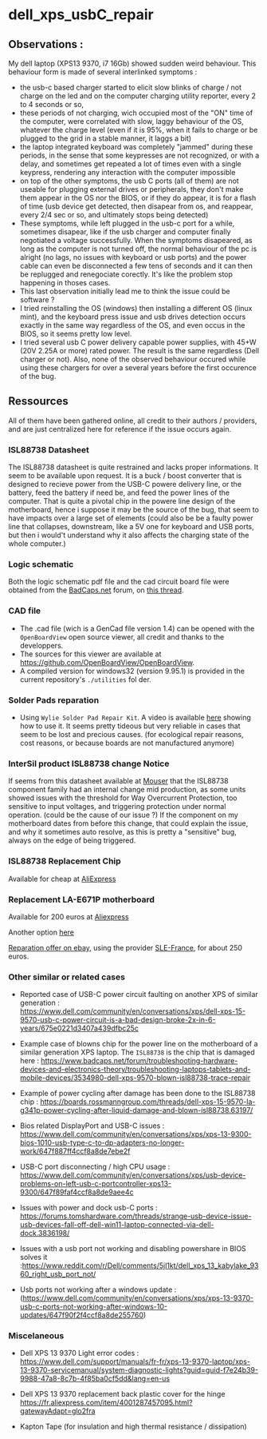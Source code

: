 # dell_xps_usbC_repair

## Observations :

My dell laptop (XPS13 9370, i7 16Gb) showed sudden weird behaviour. 
This behaviour form is made of several interlinked symptoms : 
- the usb-c based charger started to elicit slow blinks of charge / not charge on the led and on the computer charging utility reporter, every 2 to 4 seconds or so, 
- these periods of not charging, wich occupied most of the "ON" time of the computer, were correlated with slow, laggy behaviour of the OS, whatever the charge level (even if it is 95%, when it fails to charge or be plugged to the grid in a stable manner, it laggs a bit)
- the laptop integrated keyboard was completely "jammed" during these periods, in the sense that some keypresses are not recognized, or with a delay, and sometimes get repeated a lot of times even with a single keypress, rendering any interaction with the computer impossible
- on top of the other symptoms, the usb C ports (all of them) are not useable for plugging external drives or peripherals, they don't make them appear in the OS nor the BIOS, or if they do appear, it is for a flash of time (usb device get detected, then disapear from os, and reappear, every 2/4 sec or so, and ultimately stops being detected) 
- These symptoms, while left plugged in the usb-c port for a while, sometimes disapear, like if the usb charger and computer finally negotiated a voltage successfully. When the symptoms disapeared, as long as the computer is not turned off, the normal behaviour of the pc is alright (no lags, no issues with keyboard or usb ports) and the power cable can even be disconnected a few tens of seconds and it can then be replugged and renegociate corectly. It's like the problem stop happening in thoses cases. 
- This last observation initially lead me to think the issue could be software ? 
- I tried reinstalling the OS (windows) then installing a different OS (linux mint), and the keyboard press issue and usb drives detection occurs exactly in the same way regardless of the OS, and even occus in the BIOS, so it seems pretty low level.
- I tried several usb C power delivery capable power supplies, with 45+W  (20V 2.25A or more) rated power. The result is the same regardless (Dell charger or not). Also, none of the observed behaviour occured while using these chargers for over a several years before the first occurence of the bug.



## Ressources

All of them have been gathered online, all credit to their authors / providers, and are just centralized here for reference if the issue occurs again.

### ISL88738 Datasheet

The ISL88738 datasheet is quite restrained and lacks proper informations. It seem to be available upon request.
It is a buck / boost converter that is designed to recieve power from the USB-C powere delivery line, or the battery, feed the battery if need be, and feed the power lines of the computer. That is quite a pivotal chip in the powere line design of the motherboard, hence i suppose it may be the source of the bug, that seem to have impacts over a large set of elements (could also be be a faulty power line that collapses, downstream, like a 5V one for keyboard and USB ports, but then i would't understand why it also affects the charging state of the whole computer.)

### Logic schematic

Both the logic schematic pdf file and the cad circuit board file were obtained from the [BadCaps.net](https://www.badcaps.net/) forum, on [this thread](https://www.badcaps.net/forum/troubleshooting-hardware-devices-and-electronics-theory/troubleshooting-laptops-tablets-and-mobile-devices/schematic-requests-only/81147-dell-xps-13-9370-compal-la-e671p-caz60-scheme).

### CAD file
- The .cad file (wich is a GenCad file version 1.4) can be opened with the  ``OpenBoardView`` open source viewer, all credit and thanks to the developpers.  
- The sources for this viewer are available at https://github.com/OpenBoardView/OpenBoardView.  
- A compiled version for windows32 (version 9.95.1) is provided in the current repository's ``./utilities`` fol der.

### Solder Pads reparation
- Using `Wylie Solder Pad Repair Kit`. A video is available [here](https://www.youtube.com/watch?v=MnlAi9IiHt8) showing how to use it. It seems pretty tideous but very reliable in cases that seem to be lost and precious causes. (for ecological repair reasons, cost reasons, or because boards are not manufactured anymore)
 
### InterSil product ISL88738 change Notice

If seems from this datasheet available at [Mouser](https://www.mouser.com/PCN/Intersil_PCN17048_customer_notice.pdf) that the ISL88738 component family had an internal change mid production, as some units showed issues with the threshold for Way Overcurrent Protection, too sensitive to input voltages, and triggering protection under normal operation. (could be the cause of our issue ?)
If the component on my motherboard dates from before this change, that could explain the issue, and why it sometimes auto resolve, as this is pretty a "sensitive" bug, always on the edge of being triggered.

### ISL88738 Replacement Chip 

Available for cheap at [AliExpress](https://fr.aliexpress.com/i/32896388346.html?gatewayAdapt=glo2fra) 


### Replacement LA-E671P motherboard

Available for 200 euros at [Aliexpress](https://fr.aliexpress.com/item/1005006002987787.html?spm=a2g0o.productlist.main.27.749cLtDeLtDeS8&algo_pvid=67b03472-11c3-4d06-ad58-83546293aeb9&algo_exp_id=67b03472-11c3-4d06-ad58-83546293aeb9-13&pdp_npi=4%40dis%21EUR%2182.69%2182.69%21%21%2184.10%2184.10%21%40211b61a417353563282152359ebd7b%2112000035266947213%21sea%21FR%210%21ABX&curPageLogUid=VBW9wCv5wXLK&utparam-url=scene%3Asearch%7Cquery_from%3A)

Another option [here](https://fr.aliexpress.com/item/1005005680576024.html?spm=a2g0o.productlist.main.1.171e3d61l9vWy2&algo_pvid=d267c33f-2e7e-4e5e-ab9f-ef13c1ce7d5d&algo_exp_id=d267c33f-2e7e-4e5e-ab9f-ef13c1ce7d5d-0&pdp_npi=4%40dis%21EUR%21120.11%21112.11%21%21%21122.16%21114.02%21%40211b81a317353411380133012e18e3%2112000033991561507%21sea%21FR%210%21ABX&curPageLogUid=ZrUNW27IwgQO&utparam-url=scene%3Asearch%7Cquery_from%3A)


[Reparation offer on ebay](https://www.ebay.fr/itm/265759479461?itmmeta=01JG5NYF77NXR9BKY8ZZKRNW3G&hash=item3de07fd6a5:g:aPQAAOSwYQFivVhK), using the provider [SLE-France](https://sle-france.com/), for about 250 euros.

### Other similar or related cases

- Reported case of USB-C power circuit faulting on another XPS of similar generation : https://www.dell.com/community/en/conversations/xps/dell-xps-15-9570-usb-c-power-circuit-is-a-bad-design-broke-2x-in-6-years/675e0221d3407a439dfbc25c

- Example case of blowns chip for the power line on the motherboard of a similar generation  XPS laptop. The ``ISL88738`` is the chip that is damaged here : https://www.badcaps.net/forum/troubleshooting-hardware-devices-and-electronics-theory/troubleshooting-laptops-tablets-and-mobile-devices/3534980-dell-xps-9570-blown-isl88738-trace-repair 

- Example of power cycling after damage has been done to the ISL88738 chip : https://boards.rossmanngroup.com/threads/dell-xps-15-9570-la-g341p-power-cycling-after-liquid-damage-and-blown-isl88738.63197/

- Bios related DisplayPort and USB-C issues : https://www.dell.com/community/en/conversations/xps/xps-13-9300-bios-1010-usb-type-c-to-dp-adapters-no-longer-work/647f887ff4ccf8a8de7ebe2f

- USB-C port disconnecting / high CPU usage : https://www.dell.com/community/en/conversations/xps/usb-device-problems-on-left-usb-c-portcontroller-xps13-9300/647f89faf4ccf8a8de9aee4c

- Issues with power and dock usb-C ports : https://forums.tomshardware.com/threads/strange-usb-device-issue-usb-devices-fall-off-dell-win11-laptop-connected-via-dell-dock.3836198/

- Issues with a usb port not working and disabling powershare in BIOS solves it :https://www.reddit.com/r/Dell/comments/5jl1kt/dell_xps_13_kabylake_9360_right_usb_port_not/

- Usb ports not working after a windows update : (https://www.dell.com/community/en/conversations/xps/xps-13-9370-usb-c-ports-not-working-after-windows-10-updates/647f90f2f4ccf8a8de255760)

### Miscelaneous 

- Dell XPS 13 9370 Light error codes : https://www.dell.com/support/manuals/fr-fr/xps-13-9370-laptop/xps-13-9370-servicemanual/system-diagnostic-lights?guid=guid-f7e24b39-9988-47a8-8c7b-4f85ba0cf5dd&lang=en-us

- Dell XPS 13 9370 replacement back plastic cover for the hinge https://fr.aliexpress.com/item/4001287457095.html?gatewayAdapt=glo2fra

- Kapton Tape (for insulation and high thermal resistance / dissipation)